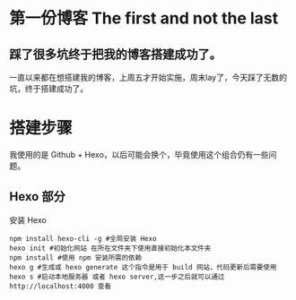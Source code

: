 # 第一份博客 The first and not the last
## 踩了很多坑终于把我的博客搭建成功了。
一直以来都在想搭建我的博客，上周五才开始实施，周末lay了，今天踩了无数的坑，终于搭建成功了。

# 搭建步骤
我使用的是 Github + Hexo，以后可能会换个，毕竟使用这个组合仍有一些问题。

## Hexo 部分
安装 Hexo
```shell
npm install hexo-cli -g #全局安装 Hexo
hexo init #初始化网站 在所在文件夹下使用直接初始化本文件夹
npm install #使用 npm 安装所需的依赖
hexo g #生成或 hexo generate 这个指令是用于 build 网站，代码更新后需要使用
hexo s #启动本地服务器 或者 hexo server,这一步之后就可以通过http://localhost:4000 查看
```

